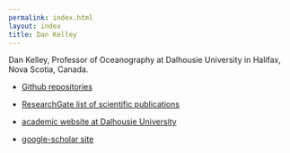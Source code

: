 ```yaml
---
permalink: index.html
layout: index
title: Dan Kelley
---
```


Dan Kelley, Professor of Oceanography at Dalhousie University in Halifax, Nova
Scotia, Canada.

* [Github repositories](https://github.com/dankelley?tab=repositories)

* [ResearchGate list of scientific publications](https://www.researchgate.net/profile/Dan_Kelley3/contributions/?ev=prf_act)

* [academic website at Dalhousie University](http://www.dal.ca/faculty/science/oceanography/faculty-staff/faculty/daniel-e-kelley.html)

* [google-scholar site](http://scholar.google.ca/citations?user=6ujnSaEAAAAJ&hl=en)


